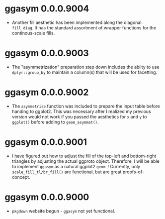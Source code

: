 # ggasym 0.0.0.9004

* Another fill aesthetic has been implemented along the diagonal: `fill_diag`. It has the standard assortment of wrapper functions for the continous-scale fills.

# ggasym 0.0.0.9003

* The "asymmetrization" preparation step down includes the abilty to use `dplyr::group_by` to maintain a column(s) that will be used for facetting.

# ggasym 0.0.0.9002

* The `asymmetrise` function was included to prepare the input table before handing to ggplot2. This was necessary after I realized my previous version would not work if you passed the aesthetics for `x` and `y` to `ggplot()` before adding to `geom_asymmat()`.

# ggasym 0.0.0.9001

* I have figured out how to adjust the fill of the top-left and bottom-right triangles by adjusting the actual ggproto object. Therefore, I will be able to implement `ggasym` as a natural ggplot2 `geom_`! Currently, only `scale_fill_tl/br_fill()` are functional, but are great proofs-of-concept.

# ggasym 0.0.0.9000

* `pkgdown` website begun - `ggasym` not yet functional.
